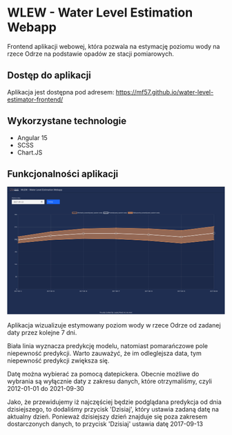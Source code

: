 # WLEW - Water Level Estimation Webapp

Frontend aplikacji webowej, która pozwala na estymację poziomu wody na rzece Odrze na
podstawie opadów ze stacji pomiarowych.

## Dostęp do aplikacji

Aplikacja jest dostępna pod adresem: https://mf57.github.io/water-level-estimator-frontend/

## Wykorzystane technologie

* Angular 15
* SCSS
* Chart.JS

## Funkcjonalności aplikacji

![screen](./webapp.png)

Aplikacja wizualizuje estymowany poziom wody w rzece Odrze od zadanej daty przez kolejne
7 dni.

Biała linia wyznacza predykcję modelu, natomiast pomarańczowe pole niepewność predykcji.
Warto zauważyć, że im odleglejsza data, tym niepewność predykcji zwiększa się.

Datę można wybierać za pomocą datepickera. Obecnie możliwe do wybrania są wyłącznie daty z zakresu danych, które otrzymaliśmy, czyli
2012-01-01 do 2021-09-30

Jako, że przewidujemy iż najczęściej będzie podglądana predykcja od dnia dzisiejszego, to dodaliśmy przycisk 'Dzisiaj', który ustawia
zadaną datę na aktualny dzień. Ponieważ dzisiejszy dzień znajduje się poza zakresem dostarczonych danych, to przycisk 'Dzisiaj' ustawia datę 2017-09-13


